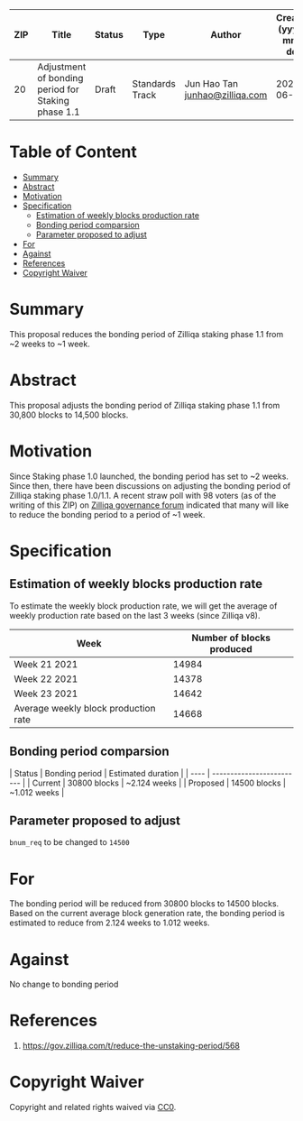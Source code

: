 | ZIP | Title | Status | Type  | Author| Created (yyyy-mm-dd) | Updated (yyyy-mm-dd) | 
| --- | ---------------------------- | ------ | ----- |----------------- | -------------------- |-------------------- | 
| 20  | Adjustment of bonding period for Staking phase 1.1 | Draft  | Standards Track | Jun Hao Tan <junhao@zilliqa.com> | 2021-06-15 | 2021-06-15 |

# Table of Content

- [Summary](#summary)
- [Abstract](#abstract)
- [Motivation](#motivation)
- [Specification](#specification)
  * [Estimation of weekly blocks production rate](#estimation-of-weekly-blocks-production-rate)
  * [Bonding period comparsion](#bonding-period-comparsion)
  * [Parameter proposed to adjust](#parameter-proposed-to-adjust)
- [For](#for)
- [Against](#against)
- [References](#references)
- [Copyright Waiver](#copyright-Waiver)



# Summary

This proposal reduces the bonding period of Zilliqa staking phase 1.1 from ~2 weeks to ~1 week. 

# Abstract

This proposal adjusts the bonding period of Zilliqa staking phase 1.1 from 30,800 blocks to 14,500 blocks.

# Motivation

Since Staking phase 1.0 launched, the bonding period has set to ~2 weeks. Since then, there have been discussions on adjusting the bonding period
of Zilliqa staking phase 1.0/1.1. A recent straw poll with 98 voters (as of the writing of this ZIP) on [Zilliqa governance forum](https://gov.zilliqa.com/t/reduce-the-unstaking-period/568/13?u=junhaotan) indicated that many will like to reduce the bonding period to a period of ~1 week.

# Specification

## Estimation of weekly blocks production rate

To estimate the weekly block production rate, we will get the average of weekly production rate based on the last 3 weeks (since Zilliqa v8).

| Week | Number of blocks produced |
| ---- | ------------------------- |
| Week 21 2021 | 14984 |
| Week 22 2021 | 14378 |
| Week 23 2021 | 14642 |
| Average weekly block production rate | 14668 |

## Bonding period comparsion

| Status | Bonding period | Estimated duration |
| ---- | ------------------------- |
| Current | 30800 blocks | ~2.124 weeks | 
| Proposed | 14500 blocks |  ~1.012 weeks |

## Parameter proposed to adjust

`bnum_req` to be changed to `14500` 

# For

The bonding period will be reduced from 30800 blocks to 14500 blocks. Based on the current average block generation rate, the bonding period is estimated to reduce from
2.124 weeks to 1.012 weeks.

# Against

No change to bonding period

# References

1. https://gov.zilliqa.com/t/reduce-the-unstaking-period/568

# Copyright Waiver

Copyright and related rights waived via
[CC0](https://creativecommons.org/publicdomain/zero/1.0/).
